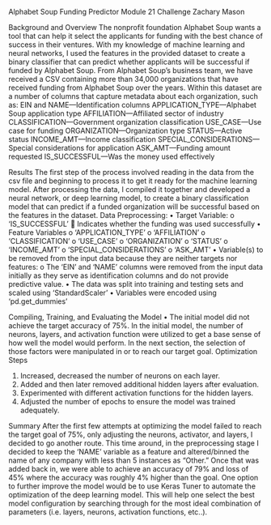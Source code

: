 Alphabet Soup Funding Predictor
Module 21 Challenge
Zachary Mason

Background and Overview
The nonprofit foundation Alphabet Soup wants a tool that can help it select the applicants for funding with the best chance of success in their ventures. With my knowledge of machine learning and neural networks, I used the features in the provided dataset to create a binary classifier that can predict whether applicants will be successful if funded by Alphabet Soup.
From Alphabet Soup’s business team, we have received a CSV containing more than 34,000 organizations that have received funding from Alphabet Soup over the years. Within this dataset are a number of columns that capture metadata about each organization, such as:
EIN and NAME—Identification columns
APPLICATION_TYPE—Alphabet Soup application type
AFFILIATION—Affiliated sector of industry
CLASSIFICATION—Government organization classification
USE_CASE—Use case for funding
ORGANIZATION—Organization type
STATUS—Active status
INCOME_AMT—Income classification
SPECIAL_CONSIDERATIONS—Special considerations for application
ASK_AMT—Funding amount requested
IS_SUCCESSFUL—Was the money used effectively

Results
The first step of the process involved reading in the data from the csv file and beginning to process it to get it ready for the machine learning model. After processing the data, I compiled it together and developed a neural network, or deep learning model, to create a binary classification model that can predict if a funded organization will be successful based on the features in the dataset.
Data Preprocessing:
•	Target Variable:
o	‘IS_SUCCESSFUL’
	Indicates whether the funding was used successfully
•	Feature Variables
o	‘APPLICATION_TYPE’
o	‘AFFILIATION’
o	‘CLASSIFICATION’
o	‘USE_CASE’
o	‘ORGANIZATION’
o	‘STATUS’
o	‘INCOME_AMT’
o	‘SPECIAL_CONSIDERATIONS’
o	‘ASK_AMT’
•	Variable(s) to be removed from the input data because they are neither targets nor features:
o	The ‘EIN’ and ‘NAME’ columns were removed from the input data initially as they serve as identification columns and do not provide predictive value.
•	The data was split into training and testing sets and scaled using ‘StandardScaler’
•	Variables were encoded using ‘pd.get_dummies’

Compiling, Training, and Evaluating the Model
•	The initial model did not achieve the target accuracy of 75%. In the initial model, the number of neurons, layers, and activation function were utilized to get a base sense of how well the model would perform.  In the next section, the selection of those factors were manipulated in or to reach our target goal.
Optimization Steps
1.	Increased, decreased the number of neurons on each layer.
2.	Added and then later removed additional hidden layers after evaluation.
3.	Experimented with different activation functions for the hidden layers.
4.	Adjusted the number of epochs to ensure the model was trained adequately.

Summary
After the first few attempts at optimizing the model failed to reach the target goal of 75%, only adjusting the neurons, activator, and layers, I decided to go another route.  This time around, in the preprocessing stage I decided to keep the ‘NAME’ variable as a feature and altered/binned the name of any company with less than 5 instances as “Other.”   Once that was added back in, we were able to achieve an accuracy of 79% and loss of 45% where the accuracy was roughly 4% higher than the goal.
One option to further improve the model would be to use Keras Tuner to automate the optimization of the deep learning model.  This will help one select the best model configuration by searching through for the most ideal combination of parameters (i.e. layers, neurons, activation functions, etc..).
